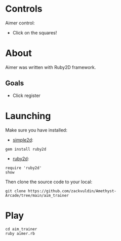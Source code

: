 # Controls
Aimer control:

- Click on the squares!

# About

Aimer was written with Ruby2D framework.



## Goals

- Click register

# Launching

Make sure you have installed:

- [simple2d](https://github.com/simple2d/simple2d):

```
gem install ruby2d
```

- [ruby2d](https://github.com/ruby2d/ruby2d):

```
require 'ruby2d'
show
```

Then clone the source code to your local:

```
git clone https://github.com/zackvuldin/Amethyst-Arcade/tree/main/aim_trainer
```

# Play

```
cd aim_trainer
ruby aimer.rb
```